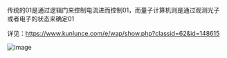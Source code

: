 传统的01是通过逻辑门来控制电流进而控制01，而量子计算机则是通过观测光子或者电子的状态来确定01  

详见：https://www.kunlunce.com/e/wap/show.php?classid=62&id=148615  

![image](https://user-images.githubusercontent.com/74129445/150637439-72bfcdab-a575-49a6-aa2b-4187a4e0c7b2.png)

